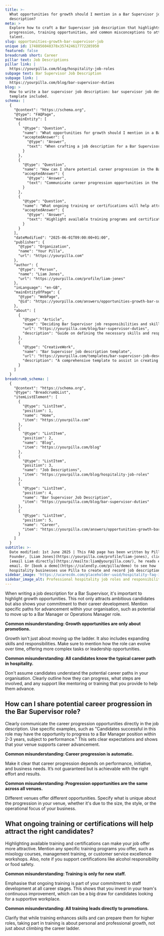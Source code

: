 ```yaml
---
title: >-
  What opportunities for growth should I mention in a Bar Supervisor job
  description?
meta: >
  Explore how to craft a Bar Supervisor job description that highlights career
  progression, training opportunities, and common misconceptions to attract top
  talent.
slug: opportunities-growth-bar-supervisor-job
unique id: 1748856048378x357424617772285950
featured: false
breadcrumb short: Career
pillar text: Job Descriptions
pillar link: |
  https://yourpilla.com/blog/hospitality-job-roles
subpage text: Bar Supervisor Job Description
subpage link: |
  https://yourpilla.com/blog/bar-supervisor-duties
blog: >
  How to write a bar supervisor job description: bar supervisor job description
  template included.
schema: |
  {
    "@context": "https://schema.org",
    "@type": "FAQPage",
    "mainEntity": [
      {
        "@type": "Question",
        "name": "What opportunities for growth should I mention in a Bar Supervisor job description?",
        "acceptedAnswer": {
          "@type": "Answer",
          "text": "When crafting a job description for a Bar Supervisor, highlight various growth opportunities to attract ambitious candidates. Include potential advancement paths within your organisation, such as progression to a Bar Manager or Operations Manager. Additionally, emphasise the role's potential for expanding skills and responsibilities over time, offering more complex tasks or leadership opportunities."
        }
      },
      {
        "@type": "Question",
        "name": "How can I share potential career progression in the Bar Supervisor role?",
        "acceptedAnswer": {
          "@type": "Answer",
          "text": "Communicate career progression opportunities in the Bar Supervisor job description by using specific examples. Indicate that successful candidates may progress to higher positions like Bar Manager within 2-3 years based on their performance. Make clear that career progression depends on individual initiative and business needs, and it's not guaranteed."
        }
      },
      {
        "@type": "Question",
        "name": "What ongoing training or certifications will help attract the right candidates?",
        "acceptedAnswer": {
          "@type": "Answer",
          "text": "Highlight available training programs and certifications to make your job offer attractive. Mention training options like mixology courses, management training, or customer service workshops. Emphasise that these are available to employees at all career stages and show your ongoing commitment to staff development."
        }
      }
    ],
    "dateModified": "2025-06-01T09:00:00+01:00",
    "publisher": {
      "@type": "Organization",
      "name": "Your Pilla",
      "url": "https://yourpilla.com"
    },
    "author": {
      "@type": "Person",
      "name": "Liam Jones",
      "url": "https://yourpilla.com/profile/liam-jones"
    },
    "inLanguage": "en-GB",
    "mainEntityOfPage": {
      "@type": "WebPage",
      "@id": "https://yourpilla.com/answers/opportunities-growth-bar-supervisor-job"
    },
    "about": [
      {
        "@type": "Article",
        "name": "Deciding Bar Supervisor job responsibilities and skills",
        "url": "https://yourpilla.com/blog/bar-supervisor-duties",
        "description": "Guide on defining the necessary skills and responsibilities for a Bar Supervisor to ensure a good fit for your organisation."
      },
      {
        "@type": "CreativeWork",
        "name": "Bar Supervisor job description template",
        "url": "https://yourpilla.com/templates/bar-supervisor-job-description",
        "description": "A comprehensive template to assist in creating effective job descriptions for Bar Supervisors."
      }
    ]
  }
breadcrumb_schema: |
  {
    "@context": "https://schema.org",
    "@type": "BreadcrumbList",
    "itemListElement": [
      {
        "@type": "ListItem",
        "position": 1,
        "name": "Home",
        "item": "https://yourpilla.com"
      },
      {
        "@type": "ListItem",
        "position": 2,
        "name": "Blog",
        "item": "https://yourpilla.com/blog"
      },
      {
        "@type": "ListItem",
        "position": 3,
        "name": "Job Descriptions",
        "item": "https://yourpilla.com/blog/hospitality-job-roles"
      },
      {
        "@type": "ListItem",
        "position": 4,
        "name": "Bar Supervisor Job Description",
        "item": "https://yourpilla.com/blog/bar-supervisor-duties"
      },
      {
        "@type": "ListItem",
        "position": 5,
        "name": "Career",
        "item": "https://yourpilla.com/answers/opportunities-growth-bar-supervisor-job"
      }
    ]
  }
subtitle: >-
  Date modified: 1st June 2025 | This FAQ page has been written by Pilla
  Founder, [Liam Jones](https://yourpilla.com/profile/liam-jones), click to
  [email Liam directly](https://mailto:liam@yourpilla.com/), he reads every
  email. Or [book a demo](https://calendly.com/pilla/demo) to see how
  hospitality businesses use Pilla to create and record job descriptions.
sidebar_image: 'https://ucarecdn.com/placeholder-uuid/hospitality-faq-image.jpg'
sidebar_image_alt: Professional hospitality job roles and responsibilities
---
```

When writing a job description for a Bar Supervisor, it's important to highlight growth opportunities. This not only attracts ambitious candidates but also shows your commitment to their career development. Mention specific paths for advancement within your organisation, such as potential to move up to a Bar Manager or Operations Manager role.

**Common misunderstanding: Growth opportunities are only about promotions.**

Growth isn't just about moving up the ladder. It also includes expanding skills and responsibilities. Make sure to mention how the role can evolve over time, offering more complex tasks or leadership opportunities.

**Common misunderstanding: All candidates know the typical career path in hospitality.**

Don't assume candidates understand the potential career paths in your organisation. Clearly outline how they can progress, what steps are involved, and any support like mentoring or training that you provide to help them advance.

## How can I share potential career progression in the Bar Supervisor role?

Clearly communicate the career progression opportunities directly in the job description. Use specific examples, such as "Candidates successful in this role may have the opportunity to progress to a Bar Manager position within 2-3 years, subject to performance." This sets clear expectations and shows that your venue supports career advancement.

**Common misunderstanding: Career progression is automatic.**

Make it clear that career progression depends on performance, initiative, and business needs. It’s not guaranteed but is achievable with the right effort and results.

**Common misunderstanding: Progression opportunities are the same across all venues.**

Different venues offer different opportunities. Specify what is unique about the progression in your venue, whether it's due to the size, the style, or the operational focus of your business.

## What ongoing training or certifications will help attract the right candidates?

Highlighting available training and certifications can make your job offer more attractive. Mention any specific training programs you offer, such as mixology courses, management training, or customer service excellence workshops. Also, note if you support certifications like alcohol responsibility or food safety.

**Common misunderstanding: Training is only for new staff.**

Emphasise that ongoing training is part of your commitment to staff development at all career stages. This shows that you invest in your team's continuous improvement, which can be a big draw for candidates looking for a supportive workplace.

**Common misunderstanding: All training leads directly to promotions.**

Clarify that while training enhances skills and can prepare them for higher roles, taking part in training is about personal and professional growth, not just about climbing the career ladder.
